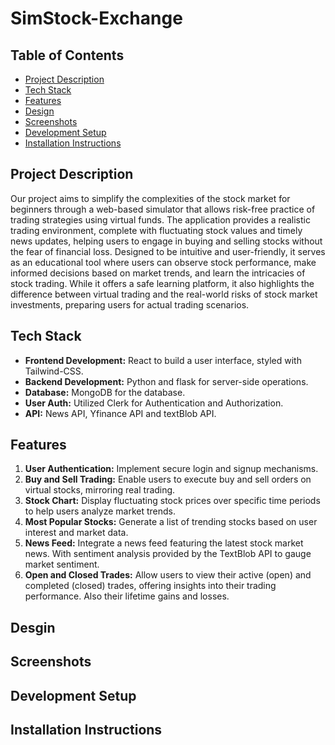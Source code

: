 # SimStock-Exchange

## Table of Contents
- [Project Description](#project-description)
- [Tech Stack](#tech-stack)
- [Features](#features)
- [Design](#design)
- [Screenshots](#screenshots)
- [Development Setup](#development-setup)
- [Installation Instructions](#installation-instructions)

## Project Description
Our project aims to simplify the complexities of the stock market for beginners through a web-based simulator that allows risk-free practice of trading strategies using virtual funds. The application provides a realistic trading environment, complete with fluctuating stock values and timely news updates, helping users to engage in buying and selling stocks without the fear of financial loss. Designed to be intuitive and user-friendly, it serves as an educational tool where users can observe stock performance, make informed decisions based on market trends, and learn the intricacies of stock trading. While it offers a safe learning platform, it also highlights the difference between virtual trading and the real-world risks of stock market investments, preparing users for actual trading scenarios.

## Tech Stack
- **Frontend Development:** React to build a user interface, styled with Tailwind-CSS.
- **Backend Development:** Python and flask for server-side operations.
- **Database:** MongoDB for the database.
- **User Auth:** Utilized Clerk for Authentication and Authorization.
- **API:** News API, Yfinance API and textBlob API.

## Features
1. **User Authentication:** Implement secure login and signup mechanisms.
2. **Buy and Sell Trading:** Enable users to execute buy and sell orders on virtual stocks, mirroring real trading.
3. **Stock Chart:** Display fluctuating stock prices over specific time periods to help users analyze market trends.
4. **Most Popular Stocks:** Generate a list of trending stocks based on user interest and market data.
5. **News Feed:** Integrate a news feed featuring the latest stock market news. With sentiment analysis provided by the TextBlob API to gauge market sentiment.
6. **Open and Closed Trades:** Allow users to view their active (open) and completed (closed) trades, offering insights into their trading performance. Also their lifetime gains and losses.

## Desgin


## Screenshots

## Development Setup

## Installation Instructions
